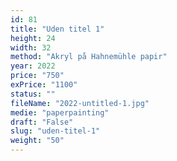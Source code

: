 ```yaml
---
id: 81
title: "Uden titel 1"
height: 24
width: 32
method: "Akryl på Hahnemühle papir"
year: 2022
price: "750"
exPrice: "1100"
status: ""
fileName: "2022-untitled-1.jpg"
medie: "paperpainting"
draft: "False"
slug: "uden-titel-1"
weight: "50"
---
```

